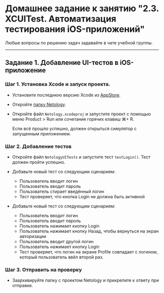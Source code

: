 # Домашнее задание к занятию "2.3. XCUITest. Автоматизация тестирования iOS-приложений"

Любые вопросы по решению задач задавайте в чате учебной группы.

---

## Задание 1. Добавление UI-тестов в iOS-приложение

### Шаг 1. Установка Xcode и запуск проекта.

- Установите последнюю версию Xcode из [AppStore](https://apps.apple.com/ru/app/xcode/id497799835).

- Откройте [папку Netology](./2.3%20XCUITest/Project).

- Откройте файл `Netology.xcodeproj` и запустите проект с помощью меню Product > Run или сочетания горячих клавиш ⌘+ R.

  Если всё прошло успешно, должен открыться симулятор с запущенным приложением.

### Шаг 2. Добавление тестов

- Откройте файл `NetologyUITests` и запустите тест `testLogin()`. Тест должен пройти успешно.
- Добавьте новый тест со следующим сценарием:
  - Пользователь вводит логин
  - Пользователь вводит пароль
  - Пользователь стирает введённый логин
  - Тест проверяет, что кнопка Login не должна быть активной

- Добавьте новый тест со следующим сценарием:
  - Пользователь вводит логин
  - Пользователь вводит пароль
  - Пользователь нажимает кнопку Login
  - Пользователь нажимает кнопку Назад, чтобы вернуться на экран авторизации
  - Пользователь вводит другой логин
  - Пользователь нажимает кнопку Login
  - Тест проверяет, что логин на экране Profile совпадает с логином, который пользователь ввёл второй раз.


### Шаг 3. Отправить на проверку

- Заархивируйте папку с проектом Netology и прикрепите к ответу при отправке.
